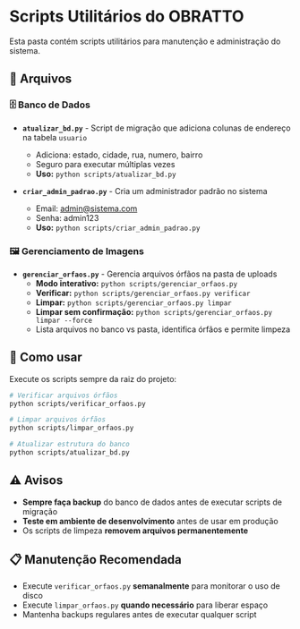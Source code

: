 # Scripts Utilitários do OBRATTO

Esta pasta contém scripts utilitários para manutenção e administração do sistema.

## 📁 Arquivos

### 🗄️ **Banco de Dados**
- **`atualizar_bd.py`** - Script de migração que adiciona colunas de endereço na tabela `usuario`
  - Adiciona: estado, cidade, rua, numero, bairro
  - Seguro para executar múltiplas vezes
  - **Uso:** `python scripts/atualizar_bd.py`

- **`criar_admin_padrao.py`** - Cria um administrador padrão no sistema
  - Email: admin@sistema.com
  - Senha: admin123
  - **Uso:** `python scripts/criar_admin_padrao.py`

### 🖼️ **Gerenciamento de Imagens**
- **`gerenciar_orfaos.py`** - Gerencia arquivos órfãos na pasta de uploads
  - **Modo interativo:** `python scripts/gerenciar_orfaos.py`
  - **Verificar:** `python scripts/gerenciar_orfaos.py verificar`
  - **Limpar:** `python scripts/gerenciar_orfaos.py limpar`
  - **Limpar sem confirmação:** `python scripts/gerenciar_orfaos.py limpar --force`
  - Lista arquivos no banco vs pasta, identifica órfãos e permite limpeza

## 🚀 Como usar

Execute os scripts sempre da raiz do projeto:

```bash
# Verificar arquivos órfãos
python scripts/verificar_orfaos.py

# Limpar arquivos órfãos
python scripts/limpar_orfaos.py

# Atualizar estrutura do banco
python scripts/atualizar_bd.py
```

## ⚠️ Avisos

- **Sempre faça backup** do banco de dados antes de executar scripts de migração
- **Teste em ambiente de desenvolvimento** antes de usar em produção
- Os scripts de limpeza **removem arquivos permanentemente**

## 📋 Manutenção Recomendada

- Execute `verificar_orfaos.py` **semanalmente** para monitorar o uso de disco
- Execute `limpar_orfaos.py` **quando necessário** para liberar espaço
- Mantenha backups regulares antes de executar qualquer script